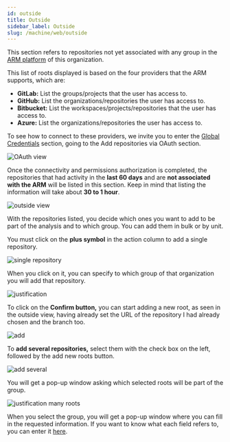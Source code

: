 ```yaml
---
id: outside
title: Outside
sidebar_label: Outside
slug: /machine/web/outside
---
```


This section refers to repositories
not yet associated with any group
in the
[ARM platform](/machine/web/arm) of this organization.

This list of roots displayed is based on
the four providers that the ARM supports, which are:

- **GitLab:** List the groups/projects that the user has access to.
- **GitHub:** List the organizations/repositories the user has access to.
- **Bitbucket:** List the workspaces/projects/repositories
  that the user has access to.
- **Azure:** List the organizations/repositories the user has access to.

To see how to connect to these providers,
we invite you to enter the
[Global Credentials](/machine/web/machine/web/global-credentials)
section,
going to the Add repositories via OAuth section.

![OAuth view](https://res.cloudinary.com/fluid-attacks/image/upload/v1678472332/docs/web/credentials/providers.png)

Once the connectivity and permissions
authorization is completed,
the repositories that had activity
in the **last 60 days** and are
**not associated with the ARM**
will be listed in this section.
Keep in mind that listing the information will
take about **30 to 1 hour**.

![outside view](https://res.cloudinary.com/fluid-attacks/image/upload/v1678472157/docs/web/outside/outside.png)

With the repositories listed,
you decide which ones you want to
add to be part of the analysis
and to which group.
You can add them in bulk or by unit.

You must click on the **plus symbol**
in the action column to add a single repository.

![single repository](https://res.cloudinary.com/fluid-attacks/image/upload/v1678472191/docs/web/outside/adding_by_unit.png)

When you click on it,
you can specify to which group
of that organization you will add that repository.

![justification](https://res.cloudinary.com/fluid-attacks/image/upload/v1671713422/docs/web/azure/justification.png)

To click on the **Confirm button,**
you can start adding a new root,
as seen in the outside view,
having already set the URL of the
repository I had already chosen and the branch too.

![add](https://res.cloudinary.com/fluid-attacks/image/upload/v1676314360/docs/web/azure/adding_root.png)

To **add several repositories,**
select them with the check box on the left,
followed by the add new roots button.

![add several](https://res.cloudinary.com/fluid-attacks/image/upload/v1678472687/docs/web/outside/adding_by_bulk.png)

You will get a pop-up window asking
which selected roots will be part of the group.

![justification many roots](https://res.cloudinary.com/fluid-attacks/image/upload/v1671713422/docs/web/azure/justification.png)

When you select the group,
you will get a pop-up window where
you can fill in the requested information.
If you want to know what each field refers to,
you can enter it
[here](/machine/web/groups/scope/roots/#add-new-root).
